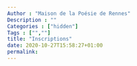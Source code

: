 ```yaml
---
Author : "Maison de la Poésie de Rennes"
Description : ""
Categories : ["hidden"]
Tags : ["",""]
title: "Inscriptions"
date: 2020-10-27T15:58:27+01:00
permalink: 
---
```


